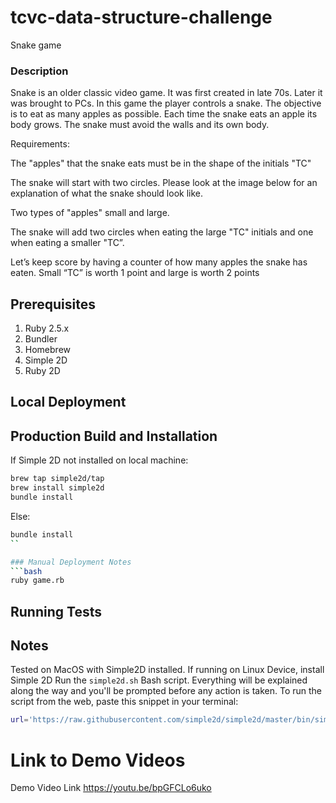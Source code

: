# tcvc-data-structure-challenge
Snake game

### Description

Snake is an older classic video game. It was first created in late 70s. Later it was brought to PCs. In this game the player controls a snake. The objective is to eat as many apples as possible. Each time the snake eats an apple its body grows. The snake must avoid the walls and its own body.

Requirements:

The "apples" that the snake eats must be in the shape of the initials "TC"

The snake will start with two circles. Please look at the image below for an explanation of what the snake should look like.

Two types of "apples" small and large.

The snake will add two circles when eating the large "TC" initials and one when eating a smaller "TC”.

Let’s keep score by having a counter of how many apples the snake has eaten. Small “TC” is worth 1 point and large is worth 2 points

## Prerequisites
1. Ruby 2.5.x
2. Bundler
3. Homebrew
4. Simple 2D
5. Ruby 2D

## Local Deployment


## Production Build and Installation
If Simple 2D not installed on local machine:

```bash
brew tap simple2d/tap
brew install simple2d
bundle install
```

Else:
```bash
bundle install
``

### Manual Deployment Notes
```bash
ruby game.rb
```

## Running Tests

## Notes

Tested on MacOS with Simple2D installed. If running on Linux Device, install Simple 2D
Run the `simple2d.sh` Bash script. Everything will be explained along the way and you'll 
be prompted before any action is taken. To run the script from the web, paste this snippet 
in your terminal:
```bash
url='https://raw.githubusercontent.com/simple2d/simple2d/master/bin/simple2d.sh'; which curl > /dev/null && cmd='curl -fsSL' || cmd='wget -qO -'; bash <($cmd $url) install
```



# Link to Demo Videos
Demo Video Link
https://youtu.be/bpGFCLo6uko
